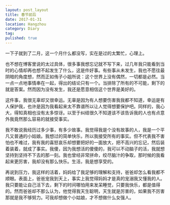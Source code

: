 ```yaml
---
layout: post_layout
title: 春节前后
date: 2017-01-31
location: Hangzhou
category: Diary
tag: 
pulished: true
---
```


一下子就到了二月，这一个月什么都没写，实在是过的太繁忙，心理上。

也不想在博客里说的太过具体，很多事我想忘记就不写下来，过几年我只能看到当时的心情却再也想不起发生了什么，这是件好事。有些事从未发生，我也不愿往最阴暗的角度想，然而正如侑子小姐所说：这个世界上没有偶然，一切都是必然。当一点一点地事情串在一起，得出的结论只有一个。当排除了所有的不可能，剩下的就是答案。然而因为没有发生，我还是愿意相信这个世界是美好的。

这件事，我很无辜却又很幸运。无辜是因为有人想要伤害我我都不知道，幸运是有人保护我，也许是因为我看起来太不靠谱所以让人觉得想要保护吧。同样的，我心大，得知真相也没有太多惊讶。以至于纠结很久不知道该不该告诉我的人也有点意外我竟然那么容易的就接受事实。

我不敢说我经历过多少事，有多少故事。我觉得我是个没有故事的人，我是一个平凡又普通的小姑娘。我想过的简单快乐，所以我接受所有的事实。但不代表我不害怕也不难过，我有我的喜怒哀乐却想要把好的一面放大，把不高兴的忘记，然后装着装着，就成了事实。我傻，因为我想活的傻傻的，我可以不动脑子的活，我就想坚持到坚持不下去的那一刻。我也曾经非常拼命，绞尽脑汁的争取，那时候的我看起来更厉害，我却没有那么快乐。生活，我是想享受的。

再说到压力，我这样的活着，妈妈给了我足够的理解和支持，爸爸却怎么看我都不顺眼。表面上，爸爸宠我到天上，事实上我觉得妈妈才是真的宠溺我又懂我的人。我只要能让自己活下去，剩下的时间哪怕用来发呆睡觉，只要我快乐，都是值得的。然而爸爸却不那么认为，他觉得我天生聪明，天生就是厉害的，如果我不厉害那就是我不够努力。可我却想做个小姑娘，才不想做什么女强人。